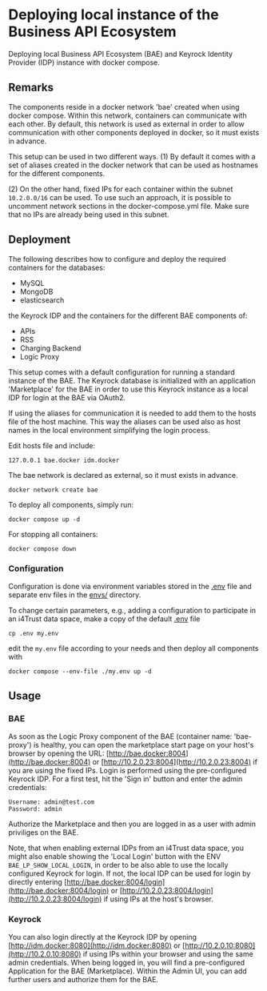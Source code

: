 # Deploying local instance of the Business API Ecosystem

Deploying local Business API Ecosystem (BAE) and Keyrock Identity Provider (IDP) 
instance with docker compose. 


## Remarks

The components reside in a docker network 'bae' created when using docker compose. 
Within this network, containers can communicate with each other. By default,
this network is used as external in order to allow communication with other
components deployed in docker, so it must exists in advance.

This setup can be used in two different ways. (1) By default it comes with a set
of aliases created in the docker network that can be used as hostnames for the
different components.

(2) On the other hand, fixed IPs for each container within the subnet `10.2.0.0/16`
can be used. To use such an approach, it is possible to uncomment network sections
in the docker-compose.yml file. Make sure that no IPs are already being used in this subnet.


## Deployment

The following describes how to configure and deploy the required containers for 
the databases:

* MySQL
* MongoDB
* elasticsearch

the Keyrock IDP and the containers for the different BAE components of:

* APIs
* RSS
* Charging Backend
* Logic Proxy

This setup comes with a default configuration for running a standard instance of the 
BAE. The Keyrock database is initialized with an application 'Marketplace' for the BAE 
in order to use this Keyrock instance as a local IDP for login at the BAE via OAuth2.

If using the aliases for communication it is needed to add them to the hosts file
of the host machine. This way the aliases can be used also as host names in the
local environment simplifying the login process.

Edit hosts file and include:
```
127.0.0.1 bae.docker idm.docker
```

The bae network is declared as external, so it must exists in advance.
```shell
docker network create bae
```

To deploy all components, simply run:
```shell
docker compose up -d
```

For stopping all containers:
```shell
docker compose down
```


### Configuration

Configuration is done via environment variables stored in the 
[.env](./.env) file and separate env files in the 
[envs/](./envs) directory. 


To change certain parameters, e.g., adding a configuration to participate in an i4Trust data space, 
make a copy of the default [.env](./.env) file
```shell
cp .env my.env
```
edit the `my.env` file according to your needs and then deploy all components with 
```shell
docker compose --env-file ./my.env up -d
```


## Usage


### BAE

As soon as the Logic Proxy component of the BAE (container name: 'bae-proxy') is healthy, 
you can open the marketplace start page 
on your host's browser by opening the URL: [http://bae.docker:8004](http://bae.docker:8004) or
[http://10.2.0.23:8004](http://10.2.0.23:8004) if you are using the fixed IPs.
Login is performed using the pre-configured Keyrock IDP. 
For a first test, hit the 'Sign in' button and
enter the admin credentials:
```
Username: admin@test.com
Password: admin
```
Authorize the Marketplace and then you are logged in as a user with admin priviliges on the BAE. 

Note, that when enabling external IDPs from an i4Trust data space, you might also enable showing the 
'Local Login' button with the ENV `BAE_LP_SHOW_LOCAL_LOGIN`, in order to be also able to use the locally 
configured Keyrock for login. If not, the local IDP can be used for login by directly entering
 [http://bae.docker:8004/login](http://bae.docker:8004/login) or
[http://10.2.0.23:8004/login](http://10.2.0.23:8004/login) if using IPs at the host's browser.



### Keyrock

You can also login directly at the Keyrock IDP by opening [http://idm.docker:8080](http://idm.docker:8080) or [http://10.2.0.10:8080](http://10.2.0.10:8080) if using IPs
within your browser and using the same admin credentials. When being logged in, you will find a pre-configured 
Application for the BAE (Marketplace). Within the Admin UI, you can add further users and authorize them for 
the BAE.

